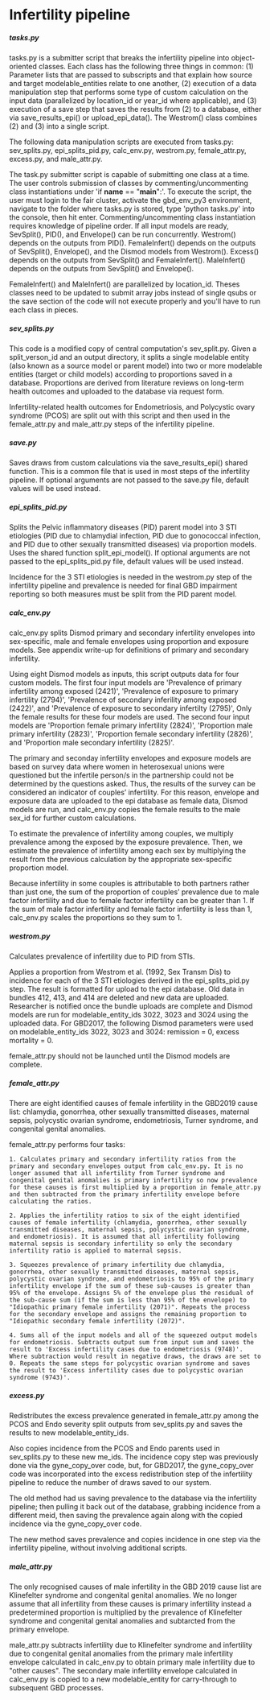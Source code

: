 
# Infertility pipeline

##### tasks.py

tasks.py is a submitter script that breaks the infertility pipeline into object-oriented classes. Each class has the following three things in common: (1) Parameter lists that are passed to subscripts and that explain how source and target modelable_entities relate to one another, (2) execution of a data manipulation step that performs some type of custom calculation on the input data (parallelized by location_id or year_id where applicable), and (3) execution of a save step that saves the results from (2) to a database, either via save_results_epi() or upload_epi_data(). The Westrom() class combines (2) and (3) into a single script.

The following data manipulation scripts are executed from tasks.py: sev_splits.py, epi_splits_pid.py, calc_env.py, westrom.py, female_attr.py, excess.py, and male_attr.py.

The task.py submitter script is capable of submitting one class at a time. The user controls submission of classes by commenting/uncommenting class instantiations under 'if __name__ == "__main__":'. To execute the script, the user must login to the fair cluster, activate the gbd_env_py3 environment, navigate to the folder where tasks.py is stored, type 'python tasks.py' into the console, then hit enter. Commenting/uncommenting class instantiation requires knowledge of pipeline order. If all input models are ready, SevSplit(), PID(), and Envelope() can be run concurrently. Westrom() depends on the outputs from PID(). FemaleInfert() depends on the outputs of SevSplit(), Envelope(), and the Dismod models from Westrom(). Excess() depends on the outputs from SevSplit() and FemaleInfert(). MaleInfert() depends on the outputs from SevSplit() and Envelope().

FemaleInfert() and MaleInfert() are parallelized by location_id. Theses classes need to be updated to submit array jobs instead of single qsubs or the save section of the code will not execute properly and you'll have to run each class in pieces.

##### sev_splits.py

This code is a modified copy of central computation's sev_split.py.
Given a split_verson_id and an output directory, it splits a single modelable entity (also known as a source model or parent model) into two or more modelable entities (target or child models) according to proportions saved in a database. Proportions are derived from literature reviews on long-term health outcomes and uploaded to the database via request form.

Infertility-related health outcomes for Endometriosis, and Polycystic ovary syndrome (PCOS) are split out with this script and then used in the female_attr.py and male_attr.py steps of the infertility pipeline.

##### save.py

Saves draws from custom calculations via the save_results_epi() shared function. This is a common file that is used in most steps of the infertility pipeline. If optional arguments are not passed to the save.py file, default values will be used instead.

##### epi_splits_pid.py

Splits the Pelvic inflammatory diseases (PID) parent model into 3 STI etiologies (PID due to chlamydial infection, PID due to gonococcal infection, and PID due to other sexually transmitted diseases) via proportion models. Uses the shared function split_epi_model(). If optional arguments are not passed to the epi_splits_pid.py file, default values will be used instead.

Incidence for the 3 STI etiologies is needed in the westrom.py step of the infertility pipeline and prevalence is needed for final GBD impairment reporting so both measures must be split from the PID parent model.

##### calc_env.py

calc_env.py splits Dismod primary and secondary infertility envelopes into sex-specific, male and female envelopes using proportion and exposure models. See appendix write-up for definitions of primary and secondary infertility.

Using eight Dismod models as inputs, this script outputs data for four custom models. The first four input models are 'Prevalence of primary infertility among exposed (2421)', 'Prevalence of exposure to primary infertility (2794)', 'Prevalence of secondary inferility among exposed (2422)', and 'Prevalence of exposure to secondary infertilty (2795)', Only the female results for these four models are used. The second four input models are 'Proportion female primary infertility (2824)', 'Proportion male primary infertility (2823)', 'Proportion female secondary infertility (2826)', and 'Proportion male secondary infertility (2825)'.

The primary and seconday infertility envelopes and exposure models are based on survey data where women in heterosexual unions were questioned but the infertile person/s in the partnership could not be determined by the questions asked. Thus, the results of the survey can be considered an indicator of couples’ infertility. For this reason, envelope and exposure data are uploaded to the epi database as female data, Dismod models are run, and calc_env.py copies the female results to the male sex_id for further custom calculations.

To estimate the prevalence of infertility among couples, we multiply prevalence among the exposed by the exposure prevalence. Then, we estimate the prevalence of infertility among each sex by multiplying the result from the previous calculation by the appropriate sex-specific proportion model. 

Because infertility in some couples is attributable to both partners rather than just one, the sum of the proportion of couples’ prevalence due to male factor infertility and due to female factor infertility can be greater than 1. If the sum of male factor infertility and female factor infertility is less than 1, calc_env.py scales the proportions so they sum to 1.

##### westrom.py

Calculates prevalence of infertility due to PID from STIs.

Applies a proportion from Westrom et al. (1992, Sex Transm Dis) to incidence for each of the 3 STI etiologies derived in the epi_splits_pid.py step. The result is formatted for upload to the epi database. Old data in bundles 412, 413, and 414 are deleted and new data are uploaded. Researcher is notified once the bundle uploads are complete and Dismod models are run for modelable_entity_ids 3022, 3023 and 3024 using the uploaded data. For GBD2017, the following Dismod parameters were used on modelable_entity_ids 3022, 3023 and 3024: remission = 0, excess mortality = 0.

female_attr.py should not be launched until the Dismod models are complete.

##### female_attr.py

There are eight identified causes of female infertility in the GBD2019 cause list: chlamydia, gonorrhea, other sexually transmitted diseases, maternal sepsis, polycystic ovarian syndrome, endometriosis, Turner syndrome, and congenital genital anomalies.

female_attr.py performs four tasks:

    1. Calculates primary and secondary infertility ratios from the primary and secondary envelopes output from calc_env.py. It is no longer assumed that all infertility from Turner syndrome and congenital genital anomalies is primary infertility so now prevalence for these causes is first multiplied by a proportion in female_attr.py and then subtracted from the primary infertility envelope before calculating the ratios.

    2. Applies the infertility ratios to six of the eight identified causes of female infertility (chlamydia, gonorrhea, other sexually transmitted diseases, maternal sepsis, polycystic ovarian syndrome, and endometriosis). It is assumed that all infertility following maternal sepsis is secondary infertility so only the secondary infertility ratio is applied to maternal sepsis.

    3. Squeezes prevalence of primary infertility due chlamydia, gonorrhea, other sexually transmitted diseases, maternal sepsis, polycystic ovarian syndrome, and endometriosis to 95% of the primary infertility envelope if the sum of these sub-causes is greater than 95% of the envelope. Assigns 5% of the envelope plus the residual of the sub-cause sum (if the sum is less than 95% of the envelope) to "Idiopathic primary female infertility (2071)". Repeats the process for the secondary envelope and assigns the remaining proportion to "Idiopathic secondary female infertility (2072)".

    4. Sums all of the input models and all of the squeezed output models for endometriosis. Subtracts output sum from input sum and saves the result to 'Excess infertility cases due to endometriosis (9748)'. Where subtraction would result in negative draws, the draws are set to 0. Repeats the same steps for polycystic ovarian syndrome and saves the result to 'Excess infertility cases due to polycystic ovarian syndrome (9743)'.

##### excess.py

Redistributes the excess prevalence generated in female_attr.py among the PCOS and Endo severity split outputs from sev_splits.py and saves the results to new modelable_entity_ids.

Also copies incidence from the PCOS and Endo parents used in sev_splits.py to these new me_ids. The incidence copy step was previously done via the gyne_copy_over code, but, for GBD2017, the gyne_copy_over code was incorporated into the excess redistribution step of the infertility pipeline to reduce the number of draws saved to our system. 

The old method had us saving prevalence to the database via the infertility pipeline; then pulling it back out of the database, grabbing incidence from a different meid, then saving the prevalence again along with the copied incidence via the gyne_copy_over code.

The new method saves prevalence and copies incidence in one step via the infertility pipeline, without involving additional scripts.

##### male_attr.py

The only recognised causes of male infertility in the GBD 2019 cause list are Klinefelter syndrome and congenital genital anomalies. We no longer assume that all infertility from these causes is primary infertility instead a predetermined proportion is multiplied by the prevalence of Klinefelter syndrome and congenital genital anomalies and subtarcted from the primary envelope.

male_attr.py subtracts infertility due to Klinefelter syndrome and infertility due to congenital genital anomalies from the primary male infertility envelope calculated in calc_env.py to obtain primary male infertility due to "other causes". The secondary male infertility envelope calculated in calc_env.py is copied to a new modelable_entity for carry-through to subsequent GBD processes.